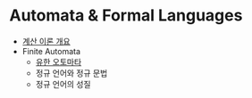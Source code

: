 # Automata & Formal Languages

- [계산 이론 개요](https://github.com/jionchu/TIL/blob/master/Automata%20&%20Formal%20Languages/계산%20이론%20개요.md)
- Finite Automata
  - [유한 오토마타](https://github.com/jionchu/TIL/blob/master/Automata%20&%20Formal%20Languages/유한%20오토마타.md)
  - 정규 언어와 정규 문법
  - 정규 언어의 성질